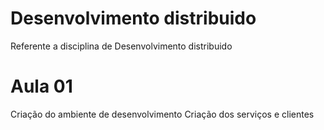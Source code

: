 # Desenvolvimento distribuido

Referente a disciplina de Desenvolvimento distribuido

# Aula 01
Criação do ambiente de desenvolvimento
Criação dos serviços e clientes

